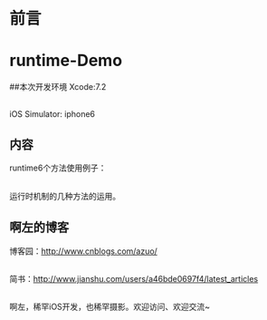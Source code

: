 # 前言
# runtime-Demo
##本次开发环境
Xcode:7.2 
##
iOS Simulator: iphone6
## 内容

runtime6个方法使用例子：

##
运行时机制的几种方法的运用。

## 啊左的博客

博客园：http://www.cnblogs.com/azuo/
##
简书：http://www.jianshu.com/users/a46bde0697f4/latest_articles
##
啊左，稀罕iOS开发，也稀罕摄影。欢迎访问、欢迎交流~
